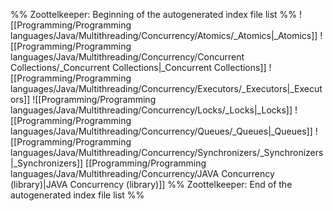 %% Zoottelkeeper: Beginning of the autogenerated index file list  %%
 ![[Programming/Programming languages/Java/Multithreading/Concurrency/Atomics/_Atomics|_Atomics]]
 ![[Programming/Programming languages/Java/Multithreading/Concurrency/Concurrent Collections/_Concurrent Collections|_Concurrent Collections]]
 ![[Programming/Programming languages/Java/Multithreading/Concurrency/Executors/_Executors|_Executors]]
 ![[Programming/Programming languages/Java/Multithreading/Concurrency/Locks/_Locks|_Locks]]
 ![[Programming/Programming languages/Java/Multithreading/Concurrency/Queues/_Queues|_Queues]]
 ![[Programming/Programming languages/Java/Multithreading/Concurrency/Synchronizers/_Synchronizers|_Synchronizers]]
 [[Programming/Programming languages/Java/Multithreading/Concurrency/JAVA Concurrency (library)|JAVA Concurrency (library)]]
%% Zoottelkeeper: End of the autogenerated index file list  %%
